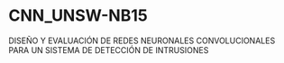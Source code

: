 # CNN_UNSW-NB15
 DISEÑO Y EVALUACIÓN DE REDES NEURONALES CONVOLUCIONALES PARA UN SISTEMA DE DETECCIÓN DE INTRUSIONES
